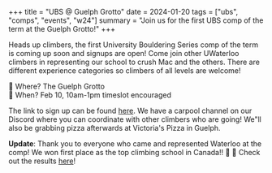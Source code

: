+++
title = "UBS @ Guelph Grotto"
date = 2024-01-20
tags = ["ubs", "comps", "events", "w24"]
summary = "Join us for the first UBS comp of the term at the Guelph Grotto!"
+++

Heads up climbers, the first University Bouldering Series comp of the term is coming up soon and signups are open! Come join other UWaterloo climbers in representing our school to crush Mac and the others. There are different experience categories so climbers of all levels are welcome!

📍 Where? The Guelph Grotto  
📆 When? Feb 10, 10am-1pm timeslot encouraged

The link to sign up can be found [here](https://app.rockgympro.com/b/widget/?a=list&&widget_guid=b36b026dc30f423abe69eae442375349&random=65a84c336eea4&iframeid=&mode=p). We have a carpool channel on our Discord where you can coordinate with other climbers who are going! We"ll also be grabbing pizza afterwards at Victoria's Pizza in Guelph.

**Update**: Thank you to everyone who came and represented Waterloo at the comp! We won first place as the top climbing school in Canada!! 🥳 💪 Check out the results [here](https://www.universityboulderingseries.ca/guelph-grotto-winter24)!
